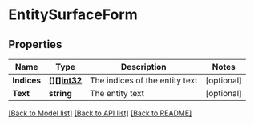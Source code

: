 # EntitySurfaceForm

## Properties

Name | Type | Description | Notes
------------ | ------------- | ------------- | -------------
**Indices** | [**[][]int32**](array.md) | The indices of the entity text | [optional] 
**Text** | **string** | The entity text | [optional] 

[[Back to Model list]](../README.md#documentation-for-models) [[Back to API list]](../README.md#documentation-for-api-endpoints) [[Back to README]](../README.md)


